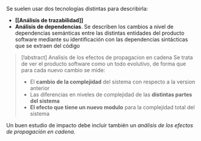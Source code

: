 Se suelen usar dos tecnologías distintas para describirla:
- **[[Análisis de trazabilidad]]**
- **Análisis de dependencias**. Se describen los cambios a nivel de dependencias semánticas entre las distintas entidades del producto software mediante su identificación con las dependencias sintácticas que se extraen del código

> [!abstract] Analisis de los efectos de propagacion en cadena
> Se trata de ver el producto software como un todo evolutivo, de forma que para cada nuevo cambio se mide:
> - El **cambio de la complejidad** del sistema con respecto a la version anterior
> - Las diferencias en niveles de complejidad de las **distintas partes del sistema**
> - **El efecto que tiene un nuevo modulo** para la complejidad total del sistema

Un buen estudio de impacto debe incluir también un *análisis de los efectos de propagación en cadena*.




